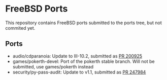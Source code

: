 # FreeBSD Ports

This repository contains FreeBSD ports submitted to the ports tree, but not
commited yet.

## Ports

* audio/cdparanoia: Update to III-10.2, submitted as [PR 200925](https://bugs.freebsd.org/bugzilla/show_bug.cgi?id=200925)
* games/pokerth-devel: Port of the pokerth stable branch. Will not be submitted, use games/pokerth instead
* security/py-pass-audit: Update to v1.1, submitted as [PR 247984](https://bugs.freebsd.org/bugzilla/show_bug.cgi?id=247984)
